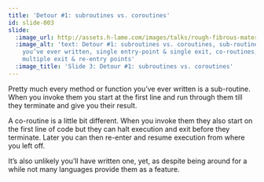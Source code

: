 ```yaml
---
title: 'Detour #1: subroutines vs. coroutines'
id: slide-003
slide:
  :image_url: http://assets.h-lame.com/images/talks/rough-fibrous-material/slides/003.png
  :image_alt: 'text: Detour #1: subroutines vs. coroutines, sub-routines, every function
    you’ve ever written, single entry-point & single exit, co-routines, single entry-point,
    multiple exit & re-entry points'
  :image_title: 'Slide 3: Detour #1: subroutines vs. coroutines'
---
```

Pretty much every method or function you’ve ever written is a sub-routine.  When you invoke them you start at the first line and run through them till they terminate and give you their result.

A co-routine is a little bit different.  When you invoke them they also start on the first line of code but they can halt execution and exit before they terminate.  Later you can then re-enter and resume execution from where you left off.

It’s also unlikely you’ll have written one, yet, as despite being around for a while not many languages provide them as a feature.
